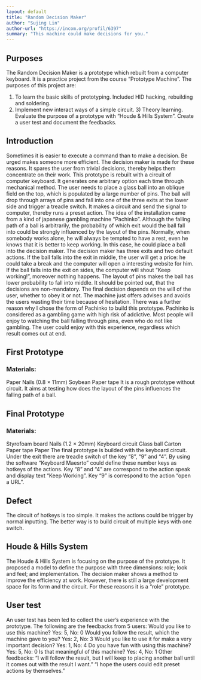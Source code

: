 ```yaml
---
layout: default
title: "Random Decision Maker"
author: "Sujing Lin"
author-url: "https://incom.org/profil/6397"
summary: "This machine could make decisions for you."
---
```


## Purposes
The Random Decision Maker is a prototype which rebuilt from a computer keyboard. It is a practice project from the course “Prototype Machine”. The purposes of this project are:
1) To learn the basic skills of prototyping. Included  HID hacking, rebuilding and soldering.
2) Implement new interact ways of a simple circuit. 3) Theory learning. Evaluate the purpose of a prototype with “Houde & Hills System”. Create a user test and document the feedbacks.

## Introduction
Sometimes it is easier to execute a command than to make a decision. Be urged makes someone more efficient. The decision maker is made for these reasons. It spares the user from trivial decisions, thereby helps them concentrate on their work.
This prototype is rebuilt with a circuit of computer keyboard. It generates one arbitrary option each time through mechanical method. The user needs to place a glass ball into an oblique field on the top, which is populated by a large number of pins. The ball will drop through arrays of pins and fall into one of the three exits at the lower side and trigger a treadle switch. It makes a circuit and send the signal to computer, thereby runs a preset action. The idea of the installation came from a kind of japanese gambling machine “Pachinko”. Although the falling path of a ball is arbitrarily, the probability of which exit would the ball fall into could be strongly influenced by the layout of the pins.
Normally, when somebody works alone, he will always be tempted to have a rest, even he knows that it is better to keep working. In this case, he could place a ball into the decision maker. The decision maker has three exits and two default actions. If the ball falls into the exit in middle, the user will get a price: he could take a break and the computer will open a interesting website for him. If the ball falls into the exit on sides, the computer will shout “Keep working!”, moreover nothing happens. The layout of pins makes the ball has lower probability to fall into middle.
It should be pointed out, that the decisions are non-mandatory. The final decision depends on the will of the user, whether to obey it or not. The machine just offers advises and avoids the users wasting their time because of hesitation. There was a further reason why I chose the form of Pachinko to build this prototype. Pachinko is considered as a gambling game with high risk of addictive. Most people will enjoy to watching the ball falling through pins, even who do not like gambling. The user could enjoy with this experience, regardless which result comes out at end.

## First Prototype
### Materials:
Paper
Nails (0.8 × 11mm)
Soybean
Paper tape
It is a rough prototype without circuit. It aims at testing how does the layout of the pins influences the falling path of a ball.

## Final Prototype
### Materials:
Styrofoam board
Nails (1.2 × 20mm)
Keyboard circuit
Glass ball
Carton
Paper tape
Paper
The final prototype is builded with the keyboard circuit. Under the exit there are treadle switch of the key “8”, “9” and “4”. By using the software “Keyboard Maesrto” could define these number keys as hotkeys of the actions. Key “8” and “4” are correspond to the action speak and display text “Keep Working”. Key “9” is correspond to the action “open a URL”.

## Defect
The circuit of hotkeys is too simple. It makes the actions could be trigger by normal inputting. The better way is to build circuit of multiple keys with one switch.

## Houde & Hills System
The Houde & Hills System is focusing on the purpose of the prototype. It proposed a model to define the purpose with three dimensions: role; look and feel; and implementation. The decision maker shows a method to improve the efficiency at work. However, there is still a large development space for its form and the circuit. For these reasons it is a “role” prototype.

## User test
An user test has been led to collect the user’s experience with the prototype. The following are the feedbacks from 5 users:
Would you like to use this machine?
Yes: 5, No: 0
Would you follow the result, which the machine gave to you?
Yes: 2, No: 3
Would you like to use it for make a very important decision?
Yes: 1, No: 4
Do you have fun with using this machine?
Yes: 5, No: 0
Is that meaningful of this machine?
Yes: 4, No: 1
Other feedbacks:
“I will follow the result, but I will keep to placing another ball until it comes out with the result I want.”
“I hope the users could edit preset actions by themselves.”

